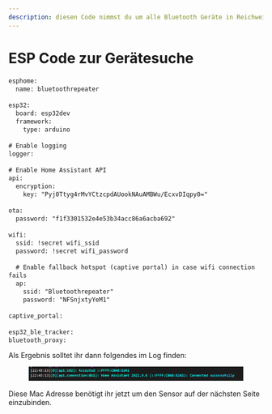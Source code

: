 ```yaml
---
description: diesen Code nimmst du um alle Bluetooth Geräte in Reichweite zu finden.
---
```


# ESP Code zur Gerätesuche



```
esphome:
  name: bluetoothrepeater

esp32:
  board: esp32dev
  framework:
    type: arduino

# Enable logging
logger:

# Enable Home Assistant API
api:
  encryption:
    key: "Pyj0Ttyg4rMvYCtzcpdAUookNAuAMBWu/EcxvDIqpy0="

ota:
  password: "f1f3301532e4e53b34acc86a6acba692"

wifi:
  ssid: !secret wifi_ssid
  password: !secret wifi_password

  # Enable fallback hotspot (captive portal) in case wifi connection fails
  ap:
    ssid: "Bluetoothrepeater"
    password: "NFSnjxtyYeM1"

captive_portal:

esp32_ble_tracker:
bluetooth_proxy:
```

Als Ergebnis solltet ihr dann folgendes im Log finden:

<figure><img src="../../../../.gitbook/assets/image (2).png" alt=""><figcaption></figcaption></figure>

Diese Mac Adresse benötigt ihr jetzt um den Sensor auf der nächsten Seite einzubinden.
